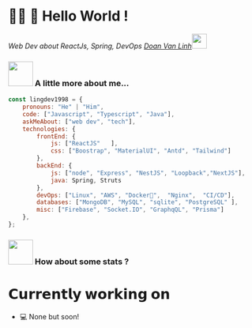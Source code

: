 # 🙏🏻 👋 Hello World !  
<p><em> Web Dev about ReactJs, Spring, DevOps <a href="https://www.facebook.com/LinkDoan2511/">Doan Van Linh</a><img src="https://media.giphy.com/media/WUlplcMpOCEmTGBtBW/giphy.gif" width="30"> 
</em></p>
 
### <img src="https://media.giphy.com/media/VgCDAzcKvsR6OM0uWg/giphy.gif" width="50"> A little more about me...  

```javascript
const lingdev1998 = {
    pronouns: "He" | "Him",
    code: ["Javascript", "Typescript", "Java"],
    askMeAbout: ["web dev", "tech"],
    technologies: { 
        frontEnd: {
            js: ["ReactJS"   ],
            css: ["Boostrap", "MaterialUI", "Antd", "Tailwind"]
        },
        backEnd: {
            js: ["node", "Express", "NestJS", "Loopback","NextJS"],
            java: Spring, Struts
        },
        devOps: ["Linux", "AWS", "Docker🐳",  "Nginx",  "CI/CD"],
        databases: ["MongoDB", "MySQL", "sqlite", "PostgreSQL" ],
        misc: ["Firebase", "Socket.IO", "GraphqQL", "Prisma"]
    },
};
```


### <img src="https://media.giphy.com/media/VgCDAzcKvsR6OM0uWg/giphy.gif" width="50"> How about some stats ?
 
</p>
 
# 𝗖𝘂𝗿𝗿𝗲𝗻𝘁𝗹𝘆 𝘄𝗼𝗿𝗸𝗶𝗻𝗴 𝗼𝗻

- 💻 None but soon! 
  
